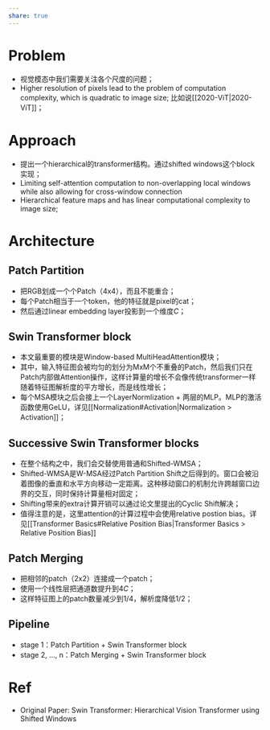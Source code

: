 ```yaml
---
share: true
---
```


# Problem
- 视觉模态中我们需要关注各个尺度的问题；
- Higher resolution of pixels lead to the problem of computation complexity, which is quadratic to image size; 比如说[[2020-ViT|2020-ViT]]；

# Approach
- 提出一个hierarchical的transformer结构。通过shifted windows这个block实现；
- Limiting self-attention computation to non-overlapping local windows while also allowing for cross-window connection
- Hierarchical feature maps and has linear computational complexity to image size; 

# Architecture

## Patch Partition
- 把RGB划成一个个Patch（4x4），而且不能重合；
- 每个Patch相当于一个token，他的特征就是pixel的cat；
- 然后通过linear embedding layer投影到一个维度$C$；

## Swin Transformer block
- 本文最重要的模块是Window-based MultiHeadAttention模块；
- 其中，输入特征图会被均匀的划分为MxM个不重叠的Patch，然后我们只在Patch内部做Attention操作，这样计算量的增长不会像传统transformer一样随着特征图解析度的平方增长，而是线性增长；
- 每个MSA模块之后会接上一个LayerNormlization + 两层的MLP。MLP的激活函数使用GeLU，详见[[Normalization#Activation|Normalization > Activation]]；

## Successive  Swin Transformer blocks
- 在整个结构之中，我们会交替使用普通和Shifted-WMSA；
- Shifted-WMSA是W-MSA经过Patch Partition Shift之后得到的。窗口会被沿着图像的垂直和水平方向移动一定距离。这种移动窗口的机制允许跨越窗口边界的交互，同时保持计算量相对固定；
- Shifting带来的extra计算开销可以通过论文里提出的Cyclic Shift解决；
- 值得注意的是，这里attention的计算过程中会使用relative postion bias。详见[[Transformer Basics#Relative Position Bias|Transformer Basics > Relative Position Bias]]

## Patch Merging
- 把相邻的patch（2x2）连接成一个patch；
- 使用一个线性层把通道数提升到$4C$；
- 这样特征图上的patch数量减少到1/4，解析度降低1/2；

## Pipeline
- stage 1：Patch Partition + Swin Transformer block
- stage 2, ..., n：Patch Merging + Swin Transformer block

# Ref
- Original Paper: Swin Transformer: Hierarchical Vision Transformer using Shifted Windows

